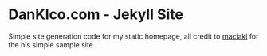 DanKlco.com - Jekyll Site
===

Simple site generation code for my static homepage, all credit to 
[maciakl](https://github.com/maciakl) for the his simple sample site.
